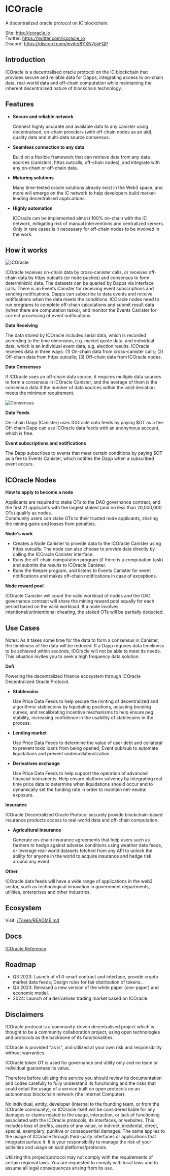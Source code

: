 # ICOracle
A decentralized oracle protocol on IC blockchain.

Site: http://icoracle.io  
Twitter: https://twitter.com/icoracle_io  
Discord: https://discord.com/invite/6YXN7dxFQP

## Introduction

ICOracle is a decentralised oracle protocol on the IC blockchain that provides secure and reliable data for Dapps, integrating access to on-chain data, real-world data and off-chain computation while maintaining the inherent decentralised nature of blockchain technology. 

## Features

- **Secure and reliable network**

    Connect highly accurate and available data to any canister using decentralised, on-chain providers (with off-chain nodes as an aid), quality data and multi-data source consensus.

- **Seamless connection to any data**

    Build on a flexible framework that can retrieve data from any data sources (canisters, https outcalls, off-chain nodes), and integrate with any on-chain or off-chain data.

- **Maturing solutions**

    Many time-tested oracle solutions already exist in the Web3 space, and more will emerge on the IC network to help developers build market-leading decentralised applications.

- **Highly automation**

    ICOracle can be implemented almost 100% on-chain with the IC network, mitigating risk of manual interventions and centralized servers. Only in rare cases is it necessary for off-chain nodes to be involved in the work.

## How it works

![ICOracle](img/ICOracle.png)

ICOracle receives on-chain data by cross-canister calls, or receives off-chain data by https outcalls (or node pushes)  and consensus to form deterministic data. The datasets can be queried by Dapps via interface calls. There is an Events Canister for receiving event subscriptions and sending notifications. Dapps can subscribe to data events and receive notifications when the data meets the conditions. ICOracle nodes need to run programs to complete off-chain calculations and submit result data (when there are computation tasks), and monitor the Events Canister for correct processing of event notifications.

**Data Receiving**

The data stored by ICOracle includes serial data, which is recorded according to the time dimension, e.g. market quote data, and individual data, which is an individual event data, e.g. election results. ICOracle receives data in three ways: (1) On-chain data from cross-canister calls; (2) Off-chain data from https outcalls; (3) Off-chain data from ICOracle nodes.

**Data Consensus**

If ICOracle uses an off-chain data source, it requires multiple data sources to form a consensus in ICOracle Canister, and the average of them is the consensus data if the number of data sources within the valid deviation meets the minimum requirement.

![Consensus](img/Consensus.png)

**Data Feeds**

On-chain Dapp (Canister) uses ICOracle data feeds by paying $OT as a fee. Off-chain Dapp can use ICOracle data feeds with an anonymous account, which is free.

**Event subscriptions and notifications**

The Dapp subscribes to events that meet certain conditions by paying $OT as a fee to Events Canister, which notifies the Dapp when a subscribed event occurs.

## ICOracle Nodes

**How to apply to become a node**

Applicants are required to stake OTs to the DAO governance contract, and the first 21 applicants with the largest staked (and no less than 20,000,000 OTs) qualify as nodes.  
Community users can stake OTs to their trusted node applicants, sharing the mining gains and losses from penalties.

**Node's work**

- Creates a Node Canister to provide data to the ICOracle Canister using https outcalls. The node can also choose to provide data directly by calling the ICOracle Canister interface.
- Runs the off-chain computation program (if there is a computation task) and submits the results to ICOracle Canister.
- Runs the Keeper program, and listens to Events Canister for event notifications and makes off-chain notifications in case of exceptions.

**Node reward pool**

ICOracle Canister will count the valid workload of nodes and the DAO governance contract will share the mining reward pool equally for each period based on the valid workload. If a node involves intentional/unintentional cheating, the staked OTs will be partially deducted.

## Use Cases

Notes: 
As it takes some time for the data to form a consensus in Canister, the timeliness of the data will be reduced. If a Dapp requires data timeliness to be achieved within seconds, ICOracle will not be able to meet its needs. This situation invites you to seek a high frequency data solution.

**Defi**

Powering the decentralized finance ecosystem through ICOracle Decentralized Oracle Protocol.

- **Stablecoins**

    Use Price Data Feeds to help secure the minting of decentralized and algorithmic stablecoins by liquidating positions, adjusting bonding curves, and recalibrating incentive mechanisms to help ensure peg stability, increasing confidence in the usability of stablecoins in the process.

- **Lending market**

    Use Price Data Feeds to determine the value of user debt and collateral to prevent toxic loans from being opened, Event pub/sub to automate liquidations and prevent undercollateralization.

- **Derivatives exchange**

    Use Price Data Feeds to help support the operation of advanced financial instruments. Help ensure platform solvency by integrating real-time price data to determine when liquidations should occur and to dynamically set the funding rate in order to maintain net-neutral exposure.

**Insurance**

ICOracle Decentralized Oracle Protocol securely provide blockchain-based insurance products access to real-world data and off-chain computation.

- **Agricultural insurance**

    Generate on-chain insurance agreements that help users such as farmers to hedge against adverse conditions using weather data feeds, or leverage real-world datasets fetched from any API to unlock the ability for anyone in the world to acquire insurance and hedge risk around any event. 

**Other**

ICOracle data feeds will have a wide range of applications in the web3 sector, such as technological innovation in government departments, utilities, enterprises and other industries.


## Ecosystem

Visit: [/Token/README.md](/Token/README.md)

## Docs

[ICOracle Reference](/docs/ICOracleReference.md)

## Roadmap

- Q3 2023: Launch of v1.0 smart contract and interface, provide crypto market data feeds; Design rules for fair distribution of tokens..
- Q4 2023: Released a new version of the white paper (one-paper) and economic model.
- 2024: Launch of a derivatives trading market based on ICOracle.


## Disclaimers

ICOracle protocol is a community-driven decentralised project which is thought to be a community collaboration project, using open technologies and protocols as the backbone of its functionalities.

ICOracle is provided “as is”, and utilized at your own risk and responsibility without warranties.

ICOracle token OT is used for governance and utility only and no team or individual guarantees its value.

Therefore before utilizing this service you should review its documentation and codes carefully to fully understand its functioning and the risks that could entail the usage of a service built on open protocols on an autonomous blockchain network (the Internet Computer).

No individual, entity, developer (internal to the founding team, or from the ICOracle community), or ICOracle itself will be considered liable for any damages or claims related to the usage, interaction, or lack of functioning associated with the ICOracle protocols, its interfaces, or websites. This includes loss of profits, assets of any value, or indirect, incidental, direct, special, exemplary, punitive or consequential damages. The same applies to the usage of ICOracle through third-party interfaces or applications that integrate/surface it. It is your responsibility to manage the risk of your activities and usage on said platforms/protocols.

Utilizing this project/protocol may not comply with the requirements of certain regional laws. You are requested to comply with local laws and to assume all legal consequences arising from its use.
